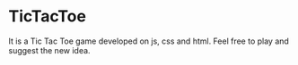 # TicTacToe
It is a Tic Tac Toe game developed on js, css and html. Feel free to play and suggest the new idea.
